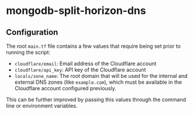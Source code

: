 # mongodb-split-horizon-dns

## Configuration
The root `main.tf` file contains a few values that require being set prior to running the script:
- `cloudflare/email`: Email address of the Cloudflare account
- `cloudflare/api_key`: API key of the Cloudflare account
- `locals/zone_name`: The root domain that will be used for the internal and external DNS zones (like `example.com`), which must be available in the Cloudflare account configured previously.

This can be further improved by passing this values through the command line or environment variables.